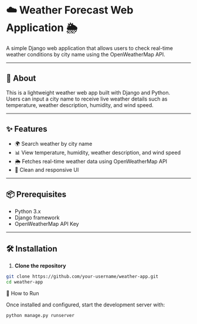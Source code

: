 # ☁️ Weather Forecast Web Application 🌦️

A simple Django web application that allows users to check real-time weather conditions by city name using the OpenWeatherMap API.

---

## 📖 About

This is a lightweight weather web app built with Django and Python.  
Users can input a city name to receive live weather details such as temperature, weather description, humidity, and wind speed.

---

## ✨ Features

- 🌍 Search weather by city name  
- 📊 View temperature, humidity, weather description, and wind speed  
- 🌦️ Fetches real-time weather data using OpenWeatherMap API  
- 📱 Clean and responsive UI  

---

## 📦 Prerequisites

- Python 3.x  
- Django framework  
- OpenWeatherMap API Key  

---

## 🛠️ Installation

1. **Clone the repository**

```bash
git clone https://github.com/your-username/weather-app.git
cd weather-app
```
🚀 How to Run

Once installed and configured, start the development server with:
```bash
python manage.py runserver
```
